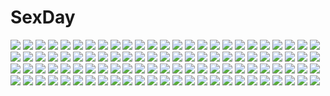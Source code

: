 # SexDay
![](https://konachan.com/jpeg/b13bbcaa7fb2a671bfc8ea393822c1a9/Konachan.com%20-%20168685%20blood%20blue_eyes%20demon%20flat_chest%20game_cg%20hayakawa_harui%20lass%20michioka_airi%20moon%20night%20nipples%20open_shirt%20purple_hair%20sky%20stars%20water%20weapon.jpg)
![](https://konachan.com/image/530f99ee09473a53bb9382434e55d831/Konachan.com%20-%20133955%20ashikaga_chachamaru%20blonde_hair%20bra%20gloves%20long_hair%20nitroplus%20panties%20pointed_ears%20red_eyes%20soukou_akki_muramasa%20underwear.jpg)
![](https://konachan.com/jpeg/70ecffb9162acf06fade364d4b8b00ae/Konachan.com%20-%20293215%20book%20gabaisuito-n%20male%20original%20school_uniform.jpg)
![](https://konachan.com/image/10a6dc265f82fbec96b78f032a4ac351/Konachan.com%20-%20275661%20anal%20anus%20ass%20ass_grab%20bed%20blue_eyes%20censored%20christmas%20gray_hair%20hat%20nironiro%20nopan%20penis%20pussy%20santa_hat%20sex%20sideboob%20skirt%20skirt_lift%20topless.jpg)
![](https://konachan.com/image/2b6f9d65924ba1e972df8d6f9a8a32e7/Konachan.com%20-%2047961%20hatsune_miku%20vocaloid.jpg)
![](https://konachan.com/jpeg/482a9dd92cdb2c9fc2d11035058084c7/Konachan.com%20-%20152089%20blush%20breasts%20chinese_clothes%20chinese_dress%20cleavage%20game_cg%20gloves%20panties%20sengoku_hime%20short_hair%20underwear.jpg)
![](https://konachan.com/image/d38838f63e789d4441c81db7303d5fe4/Konachan.com%20-%2055897%20asu_no_yoichi%20bra%20breasts%20cleavage%20ikaruga_ayame%20ikaruga_chihaya%20ikaruga_ibuki%20ikaruga_kagome%20panties%20thighhighs%20torn_clothes%20underwear.jpg)
![](https://konachan.com/jpeg/ea30b8b7fefe6a0b0281b5e16eb5a395/Konachan.com%20-%20285233%20araragi_koyomi%20bakemonogatari%20kissshot_acerolaorion_heartunderblade%20kizumonogatari%20male%20monogatari_%28series%29%20nisemonogatari%20oshino_shinobu%20s_tanly.jpg)
![](https://konachan.com/jpeg/4b9d685a5f83f166435bd28067340205/Konachan.com%20-%20271204%20aqua_eyes%20aqua_hair%20derori%20flowers%20food%20fruit%20necklace%20orange_%28fruit%29%20original%20short_hair%20shorts%20strawberry%20wink%20wristwear.jpg)
![](https://konachan.com/image/c3faf559136608835fcd427ca377c2d8/Konachan.com%20-%20243254%20aliasing%20blonde_hair%20blush%20fujishima_shinnosuke%20hoodie%20orange_eyes%20original%20pantyhose%20short_hair%20white.jpg)
![](https://konachan.com/jpeg/6cf20cfb7e803b902836a65b01cd7027/Konachan.com%20-%20206752%20anus%20blush%20breasts%20censored%20couch%20fingering%20game_cg%20hat%20long_hair%20masturbation%20mihama_yomi%20nipples%20panties%20pussy%20spread_pussy%20underwear.jpg)
![](https://konachan.com/image/e93dc24052caf2dcd6fb51f42169489b/Konachan.com%20-%20120594%20kagamine_rin%20meola%20vocaloid.jpg)
![](https://konachan.com/image/52557b27cb0ee1438d56e8195d14c60d/Konachan.com%20-%20245971%202girls%20aqua_eyes%20blush%20building%20clouds%20foxgirl%20gray_hair%20hat%20hoodie%20kneehighs%20long_hair%20misaki_yuu%20original%20petals%20short_hair%20skirt%20sky%20tail.jpg)
![](https://konachan.com/image/14575c7e818ea3121a8e6b753dd4ac6f/Konachan.com%20-%20147836%20ataruman%20cordelia_glauca%20hercule_barton%20sherlock_shellingford%20tagme%20tantei_opera_milky_holmes%20yuzurizaki_nero.jpg)
![](https://konachan.com/image/359beddc4f1e3d09d0b47c13a133026b/Konachan.com%20-%2014947%20alvis_hamilton%20last_exile.jpg)
![](https://konachan.com/image/c57a1bec1d3025ba2eb08184e96b301c/Konachan.com%20-%20168043%20blush%20breasts%20cleavage%20corticarte_apa_lagranges%20kannatsuki_noboru%20long_hair%20pantyhose%20pink_eyes%20red_hair%20scan%20shinkyoku_soukai_polyphonica.jpg)
![](https://konachan.com/image/9b1388bd40c37631419659fb930429cc/Konachan.com%20-%2051995%20artoria_pendragon_%28all%29%20fate_%28series%29%20fate_stay_night%20saber.jpg)
![](https://konachan.com/image/448aed30c2a329568bdcb41a7d3928e0/Konachan.com%20-%20267553%20bikini_top%20blonde_hair%20breast_hold%20breasts%20fate_grand_order%20fate_%28series%29%20green_eyes%20kusano_shinta%20long_hair%20petals%20sword%20twintails%20weapon.jpg)
![](https://konachan.com/image/3e7df524ba908296d1b04c0ec41905b6/Konachan.com%20-%20181186%20barefoot%20bra%20brown_hair%20cum%20kounose_akara%20long_hair%20original%20panties%20purple_eyes%20s_kanojo%20underwear.jpg)
![](https://konachan.com/image/195985f7051074ceca77b7fee69e7932/Konachan.com%20-%20148265%20armor%20dragon%20hong%20original%20petals%20sword%20weapon.jpg)
![](https://konachan.com/image/2e389778daedd5c40e8dd42a443bb858/Konachan.com%20-%206633%20animal_ears%20cherry_blossoms%20dress%20flowers%20hat%20mystia_lorelei%20pink_hair%20short_hair%20touhou%20wings.jpg)
![](https://konachan.com/jpeg/a844ce10999319643ed9ea43665c9406/Konachan.com%20-%20256727%20bell%20blush%20bow%20breasts%20cat_smile%20catgirl%20censored%20collar%20game_cg%20long_hair%20nekopara%20nipples%20no_bra%20nopan%20penis%20pussy%20ribbons%20sayori%20sex%20twintails%20wet.jpg)
![](https://konachan.com/image/46674c7152921af0ff7547dcc28ac3b1/Konachan.com%20-%20213793%20barefoot%20bath%20bathtub%20breasts%20catcan%20cleavage%20long_hair%20original%20purple_hair%20rubber_duck%20shorts%20water%20wristwear%20yellow_eyes.jpg)
![](https://konachan.com/image/727ec9bcc621650dd39049cec8a750d9/Konachan.com%20-%2024087%20animal_ears%20catgirl%20houden_eizou%20wakusei_girl%20white.jpg)
![](https://konachan.com/jpeg/bbde459506f5fd074ff8e59e87dec12f/Konachan.com%20-%20195759%20aozora_stripe%20ass%20astronauts%20bikini%20blonde_hair%20blush%20long_hair%20osakabe_mahiro%20piromizu%20scan%20sideboob%20swimsuit%20topless.jpg)
![](https://konachan.com/image/22d5b01df59330c8fd91519107ae704b/Konachan.com%20-%2026743%20enma_ai%20gray%20jigoku_shoujo.jpg)
![](https://konachan.com/image/a45f22bc2487ab17a41dab0579c771d9/Konachan.com%20-%20302170%20black_eyes%20black_hair%20maeda_mic%20original%20shade%20short_hair%20tree.jpg)
![](https://konachan.com/image/780f08c04dd36b07a7f833048b843f57/Konachan.com%20-%2071506%20blonde_hair%20blue_eyes%20kagamine_rin%20skirt%20tamura_hiro%20unbalance_%28vocaloid%29%20vocaloid.jpg)
![](https://konachan.com/image/24ad7e09256e199fe9095b7adb8189a8/Konachan.com%20-%2022097%20chii%20chobits.jpg)
![](https://konachan.com/jpeg/eaba32f8764ff889e09fd755c317cdfd/Konachan.com%20-%2053297%20loli%20morinaga_korune%20open_shirt%20pajamas%20panties%20scan%20striped_panties%20underwear.jpg)
![](https://konachan.com/image/e335d97a951a081cf7daef3824fb229c/Konachan.com%20-%20106956%20blue_hair%20breasts%20cleavage%20haotone_tsubasa%20headphones%20hontani_kanae%20kisaragi_gold_star%20long_hair%20purple_eyes%20saga_planets%20thighhighs%20wink.jpg)
![](https://konachan.com/jpeg/7799dedfe774a9b6ce4ca26281245fbf/Konachan.com%20-%20265348%20aqua_eyes%20blush%20breast_hold%20breasts%20brown_hair%20gegege_no_kitaro%20gradient%20inuyama_mana%20nipples%20pink%20ponytail%20school_uniform%20short_hair%20snowcanvas%20tie.jpg)
![](https://konachan.com/image/75d56f69ea67b494546e4dcbce6b17a4/Konachan.com%20-%20147424%20ayano_keiko%20jpeg_artifacts%20leafa%20pointed_ears%20sword_art_online%20tagme.jpg)
![](https://konachan.com/image/e5106f0ca451eb59f9b6701fa0702057/Konachan.com%20-%2044544%20itoshiki_nozomu%20sayonara_zetsubou_sensei.jpg)
![](https://konachan.com/jpeg/3358f060bbf4dcfdd187ed0c95ae3d17/Konachan.com%20-%20139387%20fortissimo__akkord%3Absusvier%20game_cg%20kurobane_sayuki%20ooba_kagerou%20sakura_%28fortissimo%29.jpg)
![](https://konachan.com/image/e7f494c25ab0cbbc45de582894241296/Konachan.com%20-%2077625%20blush%20brown_hair%20misaka_mikoto%20short_hair%20to_aru_kagaku_no_railgun%20to_aru_majutsu_no_index%20white.jpg)
![](https://konachan.com/image/d193e808193d4680445989dac9a8514c/Konachan.com%20-%2028992%20tagme.jpg)
![](https://konachan.com/jpeg/70411d7e1482aad397d44781031f40a8/Konachan.com%20-%20249813%20aqua_eyes%20ass%20bikini%20blue_eyes%20blue_hair%20bow%20braids%20crossover%20group%20kneehighs%20leafa%20loli%20long_hair%20navel%20ponytail%20red_eyes%20shorts%20sideboob%20swimsuit.jpg)
![](https://konachan.com/jpeg/db164939d75efe8d2d986d41cb45864e/Konachan.com%20-%20275115%20blue_eyes%20blush%20breasts%20brown_hair%20close%20game_cg%20long_hair%20nipples%20no_bra%20tachibanaki_riho%20topless%20uchi_no_imouto%20wink%20yamakaze_ran.jpg)
![](https://konachan.com/image/f344c3ecfa70094c555a927ccd0443e7/Konachan.com%20-%20185736%20hatsune_miku%20realdragon%20vocaloid.jpg)
![](https://konachan.com/image/07b837025cea69a87848623990de1fa6/Konachan.com%20-%20130933%20ass%20blush%20book%20breasts%20brown_hair%20cleavage%20garter_belt%20glasses%20green_eyes%20necklace%20nekoguchi%20panties%20paper%20phone%20stockings%20tears%20underwear.jpg)
![](https://konachan.com/jpeg/1a952fb7260fc14675e61b78d437b201/Konachan.com%20-%20301905%20animal_ears%20bicolored_eyes%20blonde_hair%20breast_hold%20breasts%20cat_smile%20fang%20foxgirl%20lactation%20long_hair%20no_bra%20original%20tagme_%28artist%29%20tail.jpg)
![](https://konachan.com/jpeg/be052988fbc90b1e70b98965da2538aa/Konachan.com%20-%20179919%20bikini%20blush%20breasts%20censored%20game_cg%20long_hair%20minami_mayu%20navel%20nipples%20panty_pull%20penis%20ponytail%20pussy%20red_hair%20sex%20swimsuit%20yellow_eyes.jpg)
![](https://konachan.com/image/af9e150a0909b3766ff3ca420bfa2615/Konachan.com%20-%2031898%20favorite%20game_cg%20happy_margaret%21%20kokonoka%20purple_eyes%20purple_hair%20short_hair%20tsuwabuki_akira.jpg)
![](https://konachan.com/image/5fc98caf998563c9dbd7e26e04d51dd6/Konachan.com%20-%2064738%20hatsune_miku%20twintails%20vocaloid.jpg)
![](https://konachan.com/jpeg/7627e74083f74f5f80248de2a353682d/Konachan.com%20-%20221513%20bass%20bell%20drums%20flute%20group%20guitar%20houjuu_nue%20instrument%20kumoi_ichirin%20microphone%20mystia_lorelei%20namauni%20nazrin%20tatara_kogasa%20toramaru_shou%20touhou.jpg)
![](https://konachan.com/image/0c28a7cae2aa6c0814f61b6189574a23/Konachan.com%20-%2080007%20ass%20black_hair%20blonde_hair%20blue_eyes%20blush%20brown_eyes%20brown_hair%20long_hair%20maid%20panties%20swimsuit%20thighhighs%20twintails%20underwear%20waitress%20yellow_eyes.jpg)
![](https://konachan.com/jpeg/86c31c78506ec3324a2a1d06dd52b883/Konachan.com%20-%20265268%20candy%20close%20darling_in_the_franxx%20green_eyes%20horns%20lollipop%20long_hair%20pink_hair%20tagme_%28artist%29%20zero_two.jpg)
![](https://konachan.com/image/768dc414b8aecbb0921f4571e1dbd516/Konachan.com%20-%2086988%202girls%20alice_margatroid%20animal_ears%20blonde_hair%20blue_eyes%20blue_hair%20breasts%20flowers%20nipples%20pussy%20ratise%20tail%20thighhighs%20touhou%20uncensored.jpg)
![](https://konachan.com/jpeg/55253907e8bf4096a7f1961570626194/Konachan.com%20-%20297674%20horns%20ihobus%20original%20see_through%20weapon.jpg)
![](https://konachan.com/image/870122498f1ddcd9348784f22f2fac2b/Konachan.com%20-%2026657%20aeru%20alty%20barefoot%20blue_hair%20breasts%20choker%20group%20limone%20long_hair%20megami%20navel%20neviril%20pink_hair%20red_eyes%20scan%20simoun%20skintight%20wristwear%20yun.jpg)
![](https://konachan.com/jpeg/bf54439a4a081ed1f7e3c77c4c0f8a82/Konachan.com%20-%20238031%20akagi_%28kancolle%29%20anthropomorphism%20cameltoe%20fukuroumori%20kantai_collection%20panties%20pantyhose%20skirt%20underwear%20wet.jpg)
![](https://konachan.com/image/f8e1c343d4f85e0525eef3d5c64ed26c/Konachan.com%20-%20206391%20apple%20aqua_eyes%20barefoot%20blonde_hair%20deanna%20food%20fruit%20halo%20original%20school_uniform%20short_hair%20space.jpg)
![](https://konachan.com/image/17166b6545703f8c10b49cccc25c43a8/Konachan.com%20-%2077152%20durarara%21%21%20heiwajima_shizuo%20orihara_izaya.jpg)
![](https://konachan.com/image/f7bb304f89d7df5c55190df9b6405fd8/Konachan.com%20-%20181689%20akasaai%20anthropomorphism%20dildo%20fire%20horns%20kantai_collection%20long_hair%20nipples%20red_eyes%20seaport_hime%20see_through%20water%20white_hair.jpg)
![](https://konachan.com/jpeg/1d2e76751d595c8f7a54f376b3d22974/Konachan.com%20-%20284256%20anthropomorphism%20azur_lane%20blue_hair%20breasts%20cleavage%20gloves%20helena_%28azur_lane%29%20long_hair%20panties%20purple_eyes%20the_des_alizes%20underwear.jpg)
![](https://konachan.com/image/b6be0fbefaa70fd2a252fdec9824301e/Konachan.com%20-%2091929%20blush%20breasts%20censored%20feng%20game_cg%20hoshizora_e_kakaru_hashi%20japanese_clothes%20koumoto_madoka%20long_hair%20nipples%20purple_eyes%20purple_hair%20ryohka%20sex.jpg)
![](https://konachan.com/image/97b8d9431ff52669d5ebb3fff861b99f/Konachan.com%20-%2096980%20black_eyes%20brown_hair%20building%20city%20clouds%20isai_shizuka%20long_hair%20original%20scenic%20skirt%20sky.jpg)
![](https://konachan.com/image/4b73b7c9cf88d3e08c82f221be6efc8a/Konachan.com%20-%2060395%20fujiyoshi_harumi%20sayonara_zetsubou_sensei%20white.jpg)
![](https://konachan.com/jpeg/b87e72bf55600fa12f87c2781f2aed8f/Konachan.com%20-%20106848%20katana%20shakugan_no_shana%20shana%20sword%20weapon.jpg)
![](https://konachan.com/jpeg/5327c6c2e691649f09600a94eb92006d/Konachan.com%20-%20195375%20animal%20bird%20blonde_hair%20blue_eyes%20blush%20bodysuit%20breasts%20clouds%20gloves%20kazenokaze%20leopard_%28yatterman%29%20long_hair%20mask%20thighhighs%20yoru_no_yatterman.jpg)
![](https://konachan.com/jpeg/479056bc4f5fbb8092a345466334baf9/Konachan.com%20-%20116488%20armor%20black_hair%20blood%20g_yuusuke%20game_cg%20kajiri_kamui_kagura%20sunset.jpg)
![](https://konachan.com/image/242a48d41af0c7dab1c2dd8cb9a3a99e/Konachan.com%20-%2038844%20censored%20gouen_no_soleil%20nanashiki_rin%20skyfish.jpg)
![](https://konachan.com/image/1561b80d4a9bdecfd205bb87ad71c88f/Konachan.com%20-%20287762%20aliasing%20aqua_eyes%20blush%20bow%20fate_extra_ccc%20fate_grand_order%20fate_%28series%29%20hoodie%20long_hair%20meltryllis%20purple_hair%20sunglasses%20toshi_gahara%20wink.jpg)
![](https://konachan.com/image/830593d3ea5c827e17e4e4a671b65d80/Konachan.com%20-%2039285%20houraisan_kaguya%20tokiame%20touhou%20yagokoro_eirin.jpg)
![](https://konachan.com/image/baa37bbcd242febf4f4f7d8534ae02f7/Konachan.com%20-%20150329%202c%3Dgalore%20brown_hair%20makise_kurisu%20okabe_rintarou%20steins%3Bgate%20tie.jpg)
![](https://konachan.com/jpeg/5aa29e95ff910a70b47ff3d4272e5229/Konachan.com%20-%20293790%20blue_eyes%20blush%20brown_hair%20chiyomaru_%28yumichiyo0606%29%20close%20flowers%20hanazake_rin%20long_hair%20tears.jpg)
![](https://konachan.com/jpeg/1f6aeb2af2b6421182f6abfcb2f59af2/Konachan.com%20-%20299938%202girls%20apron%20blush%20breasts%20choker%20flowers%20grass%20green_hair%20long_hair%20nipples%20nopan%20original%20pink_hair%20sex%20tears%20tentacles%20twintails%20waifu2x%20yuri.jpg)
![](https://konachan.com/jpeg/fabd00f530876ec9b9505e0ec1948d66/Konachan.com%20-%20118126%20bikini%20brown_eyes%20brown_hair%20culture_japan%20long_hair%20school_uniform%20suenaga_mirai%20swimsuit%20wink%20yuuki_hagure%20zoom_layer.jpg)
![](https://konachan.com/image/b203c622ebe87e11d33afe3b201c5917/Konachan.com%20-%20124494%20censored%20foxgirl%20ooka_miko%20pussy%20tail%20utau%20yumeno_mikan.jpg)
![](https://konachan.com/image/ec047f2ace15d0d8cc43427990cf0994/Konachan.com%20-%209554%20akinoko%20panties%20sky%20underwear.jpg)
![](https://konachan.com/image/d91b3daf340e863a16fdff723252295b/Konachan.com%20-%20246042%20armor%20black_eyes%20black_hair%20gloves%20guweiz%20headdress%20japanese_clothes%20jpeg_artifacts%20original%20rain%20realistic%20samurai%20short_hair%20umbrella%20water.jpg)
![](https://konachan.com/jpeg/fd7b9fcfc6d680a52b70d6451a1d28a3/Konachan.com%20-%20189585%20archer%20black_hair%20blue_eyes%20dark_skin%20long_hair%20male%20necklace%20saberiii%20short_hair%20skirt%20sword%20tattoo%20thighhighs%20tohsaka_rin%20weapon%20white_hair.jpg)
![](https://konachan.com/image/314734efc381b96816eb17c1064b8bf8/Konachan.com%20-%2059715%20ass%20breasts%20green_eyes%20green_hair%20kochiya_sanae%20long_hair%20miko%20panties%20pantyhose%20sideboob%20striped_panties%20teruru%20touhou%20underwear%20white.jpg)
![](https://konachan.com/image/d0c3ed58ca53745f47828b67eac068b9/Konachan.com%20-%20140545%20amei_sumeru%20black_hair%20breasts%20cum%20jpeg_artifacts%20nico_robin%20nipples%20one_piece%20pussy%20sunglasses.jpg)
![](https://konachan.com/image/fc0eefd92a64b9f4bf1b774d51c93725/Konachan.com%20-%20181620%20aliasing%20anthropomorphism%20bikini_top%20breasts%20bubbles%20jpeg_artifacts%20kantai_collection%20nipple_slip%20shijou_mako%20tail%20underwater%20water%20white_hair.jpg)
![](https://konachan.com/image/4ee67d52faef4d46bc3d7ee5042e56ba/Konachan.com%20-%20204988%20flowers%20horns%20ibuki_suika%20kaatoso%20long_hair%20moon%20night%20orange_hair%20petals%20red_eyes%20shackles%20skirt%20torn_clothes%20touhou%20tree%20water%20wristwear.jpg)
![](https://konachan.com/jpeg/9198a638fda0fee3ce6e3dafa2fff6d1/Konachan.com%20-%20193704%20aqua_hair%20bikini%20blue_eyes%20blush%20breasts%20christmas%20hat%20jack_dempa%20long_hair%20navel%20santa_hat%20swimsuit%20thighhighs%20transparent%20twintails%20vocaloid.jpg)
![](https://konachan.com/image/2e412e93441cd35b69b4db0ff376be99/Konachan.com%20-%2020371%20angelica%20claes%20gun%20gunslinger_girl%20henrietta%20rico%20triela%20weapon.jpg)
![](https://konachan.com/jpeg/9bbc39a7e42d50896e093d52e135a1bc/Konachan.com%20-%20182522%20animal%20armor%20artoria_pendragon_%28all%29%20bird%20blonde_hair%20blue_eyes%20dress%20fate_%28series%29%20fate_stay_night%20lightofheaven%20saber%20spear%20weapon.jpg)
![](https://konachan.com/image/d81e6686232fe5084863ec6db83a872f/Konachan.com%20-%20244770%20brown_eyes%20brown_hair%20original%20rubber_duck%20see_through%20short_hair%20water%20wet%20yomu_%28sgt_epper%29.jpg)
![](https://konachan.com/jpeg/62d5fdd703962ff1d3b4c87cb61c0f38/Konachan.com%20-%20156078%20building%20city%20fu-ta%20green_hair%20hoodie%20kagerou_project%20kano_shuuya%20kido_tsubomi%20long_hair%20male%20red_eyes%20sky%20stairs%20tree%20vocaloid.jpg)
![](https://konachan.com/image/c1b2a2a822fa1afda133b46e4a406d2e/Konachan.com%20-%20225575%20animal%20animal_ears%20blonde_hair%20breasts%20fox%20foxgirl%20hc%20long_hair%20moonlight_flower%20navel%20nude%20ragnarok_online%20thighhighs.jpg)
![](https://konachan.com/image/05544bca9015618c09dd3d8d9536f215/Konachan.com%20-%2030432%20breasts%20nipples%20tagme%20topless%20wet.jpg)
![](https://konachan.com/image/7ed22395a2d2072e4c52dbcc01b3e157/Konachan.com%20-%20143889%20barefoot%20blue_hair%20breasts%20building%20butterfly%20cleavage%20evilpwood%20flowers%20jpeg_artifacts%20kimono%20night%20petals%20pink_eyes%20short_hair%20touhou%20tree.jpg)
![](https://konachan.com/image/65a52362f4e8512ec5f0c253236c6818/Konachan.com%20-%2068508%20brown_eyes%20brown_hair%20misaka_mikoto%20school_uniform%20short_hair%20to_aru_kagaku_no_railgun%20to_aru_majutsu_no_index%20vector.jpg)
![](https://konachan.com/image/816c83f46a5b92ec10e7ac96b4c8431e/Konachan.com%20-%20140959%20blush%20breasts%20brown_hair%20cum%20nipples%20tagme%20toshiki_yui%20yuri.jpg)
![](https://konachan.com/image/62d1583057ca788d89ccf8b916aeb156/Konachan.com%20-%2051801%20choker%20tagme.jpg)
![](https://konachan.com/image/9cccc446169e80023a35c7dfb35e4131/Konachan.com%20-%20292942%20armor%20bondage%20fate_grand_order%20fate_%28series%29%20gag%20kaddo%20katou_danzou%20long_hair%20ninja%20ponytail%20pussy_juice%20signed%20techgirl%20vibrator.jpg)
![](https://konachan.com/image/3fbcb790a4a96e04aa04598817513106/Konachan.com%20-%20103031%20aqua_eyes%20eyepatch%20hyakka_ryouran_samurai_girls%20skirt%20sword%20thighhighs%20weapon%20yagyuu_gisen.jpg)
![](https://konachan.com/image/f8fb33fc39677c665a1b4285c91c3d8d/Konachan.com%20-%20158978%20boots%20gloves%20jpeg_artifacts%20long_hair%20natsume_%28pokemon%29%20pantyhose%20pokemon%20purple_hair%20red_eyes%20thighhighs%20vivivoovoo.jpg)
![](https://konachan.com/image/bc05619bd64c002391780a06ad9aad8f/Konachan.com%20-%20190574%20black_hair%20boots%20breasts%20cleavage%20kishiyo%20long_hair%20original%20pantyhose%20pixiv_fantasia%20red_eyes%20sword%20thighhighs%20weapon.jpg)
![](https://konachan.com/image/086273c7755595fd4ce1ca0268b18755/Konachan.com%20-%20175335%20ayase_eri%20blonde_hair%20blue_eyes%20bow%20long_hair%20nishikino_maki%20okiura%20pink_eyes%20pink_hair%20ponytail%20purple_hair%20scarf%20short_hair%20yazawa_nico.jpg)
![](https://konachan.com/jpeg/aaeb2b104f4a216c170cad082dec41a1/Konachan.com%20-%20152509%20amaduyu_tatsuki%20aquaplus%20bikini%20breasts%20cleavage%20food%20ice_cream%20kousaka_tamaki%20leaf%20red_hair%20scan%20swimsuit%20to_heart%20to_heart_2%20white.jpg)
![](https://konachan.com/jpeg/3a7b0d8e9851aafbe668844df1527017/Konachan.com%20-%20141724%20animal_ears%20blush%20chibi%20fang%20foxgirl%20japanese_clothes%20long_hair%20miko%20red_eyes%20tail%20white%20white_hair.jpg)
![](https://konachan.com/image/2758c098234546436b29c6d5ea6b8709/Konachan.com%20-%2039168%20animal_ears%20breasts%20catgirl%20galge.com%20higuchi_isami%20logo%20panties%20purple_hair%20underwear.jpg)
![](https://konachan.com/image/180b376330ed17f68c1debbae171dd49/Konachan.com%20-%2025754%20brown_eyes%20brown_hair%20maid%20simple%20tagme%20weapon.jpg)
![](https://konachan.com/image/dbc6bf655817ab8801de5072fa60dfc8/Konachan.com%20-%2027025%20aisia%20asakura_nemu%20choker%20da_capo%20grass%20ribbons%20shirakawa_kotori%20skirt.jpg)
![](https://konachan.com/jpeg/b60c7567182ad88deb6f74015ddc7df7/Konachan.com%20-%20302396%20arknights%20bra%20building%20ch%27en_%28arknights%29%20city%20horns%20navel%20panties%20purple_hair%20red_eyes%20sword%20tail%20underwear%20weapon%20zuosi_zhichu.jpg)
![](https://konachan.com/image/b1d446c1c7c8fb60e88538479a337520/Konachan.com%20-%20188415%20anus%20ass%20black_hair%20blush%20breasts%20censored%20fellatio%20long_hair%20nipples%20nude%20penis%20pussy%20shizuki_yuri%20thighhighs.jpg)
